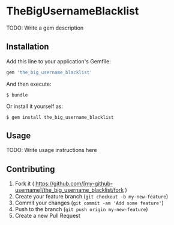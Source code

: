 # TheBigUsernameBlacklist

TODO: Write a gem description

## Installation

Add this line to your application's Gemfile:

```ruby
gem 'the_big_username_blacklist'
```

And then execute:

    $ bundle

Or install it yourself as:

    $ gem install the_big_username_blacklist

## Usage

TODO: Write usage instructions here

## Contributing

1. Fork it ( https://github.com/[my-github-username]/the_big_username_blacklist/fork )
2. Create your feature branch (`git checkout -b my-new-feature`)
3. Commit your changes (`git commit -am 'Add some feature'`)
4. Push to the branch (`git push origin my-new-feature`)
5. Create a new Pull Request
